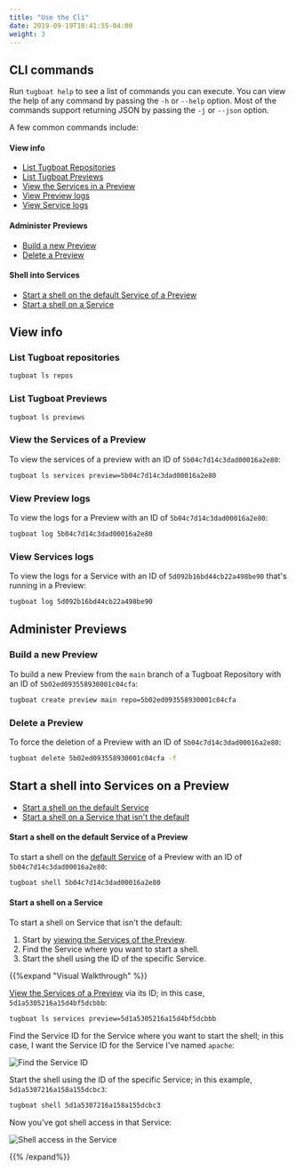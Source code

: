 ```yaml
---
title: "Use the Cli"
date: 2019-09-19T10:41:55-04:00
weight: 3
---
```


## CLI commands

Run `tugboat help` to see a list of commands you can execute. You can view the help of any command by passing the `-h`
or `--help` option. Most of the commands support returning JSON by passing the `-j` or `--json` option.

A few common commands include:

#### View info

- [List Tugboat Repositories](#list-tugboat-repositories)
- [List Tugboat Previews](#list-tugboat-previews)
- [View the Services in a Preview](#view-the-services-of-a-preview)
- [View Preview logs](#view-preview-logs)
- [View Service logs](#view-services-logs)

#### Administer Previews

- [Build a new Preview](#build-a-new-preview)
- [Delete a Preview](#delete-a-preview)

#### Shell into Services

- [Start a shell on the default Service of a Preview](#start-a-shell-on-the-default-service-of-a-preview)
- [Start a shell on a Service](#start-a-shell-on-a-service)

## View info

### List Tugboat repositories

```sh
tugboat ls repos
```

### List Tugboat Previews

```sh
tugboat ls previews
```

### View the Services of a Preview

To view the services of a preview with an ID of `5b04c7d14c3dad00016a2e80`:

```sh
tugboat ls services preview=5b04c7d14c3dad00016a2e80
```

### View Preview logs

To view the logs for a Preview with an ID of `5b04c7d14c3dad00016a2e80`:

```sh
tugboat log 5b04c7d14c3dad00016a2e80
```

### View Services logs

To view the logs for a Service with an ID of `5d092b16bd44cb22a498be90` that's running in a Preview:

```sh
tugboat log 5d092b16bd44cb22a498be90
```

## Administer Previews

### Build a new Preview

To build a new Preview from the `main` branch of a Tugboat Repository with an ID of `5b02ed093558930001c04cfa`:

```sh
tugboat create preview main repo=5b02ed093558930001c04cfa
```

### Delete a Preview

To force the deletion of a Preview with an ID of `5b04c7d14c3dad00016a2e80`:

```sh
tugboat delete 5b02ed093558930001c04cfa -f
```

## Start a shell into Services on a Preview

- [Start a shell on the default Service](#start-a-shell-on-the-default-service-of-a-preview)
- [Start a shell on a Service that isn't the default](#start-a-shell-on-a-service)

#### Start a shell on the default Service of a Preview

To start a shell on the [default Service](/setting-up-services/how-to-set-up-services/define-a-default-service/) of a
Preview with an ID of `5b04c7d14c3dad00016a2e80`:

```sh
tugboat shell 5b04c7d14c3dad00016a2e80
```

#### Start a shell on a Service

To start a shell on Service that isn't the default:

1. Start by [viewing the Services of the Preview](#view-the-services-of-a-preview).
2. Find the Service where you want to start a shell.
3. Start the shell using the ID of the specific Service.

{{%expand "Visual Walkthrough" %}}

[View the Services of a Preview](#view-the-services-of-a-preview) via its ID; in this case, `5d1a5305216a15d4bf5dcbbb`:

```sh
tugboat ls services preview=5d1a5305216a15d4bf5dcbbb
```

Find the Service ID for the Service where you want to start the shell; in this case, I want the Service ID for the
Service I've named `apache`:

![Find the Service ID](/_images/tugboat-cli-find-service-id.png)

Start the shell using the ID of the specific Service; in this example, `5d1a5307216a158a155dcbc3`:

```sh
tugboat shell 5d1a5307216a158a155dcbc3
```

Now you've got shell access in that Service:

![Shell access in the Service](/_images/tugboat-cli-shell-access-in-service.png)

{{% /expand%}}
